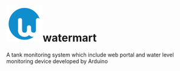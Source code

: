 # ![enter image description here](https://raw.githubusercontent.com/kanushka/watermart/master/images/watermart-icon-96x96.png)watermart

A tank monitoring system which include web portal and water level monitoring device developed by Arduino

